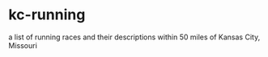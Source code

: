 # kc-running
a list of running races and their descriptions within 50 miles of Kansas City, Missouri
